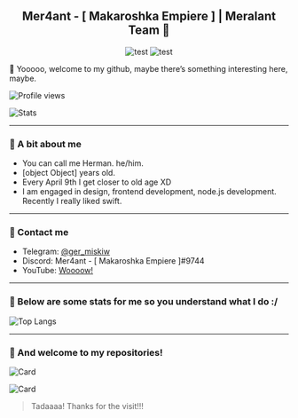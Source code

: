 <h2 align="center">
  Mer4ant - [ Makaroshka Empiere ] | Meralant Team 🤍
</h2>

<p align="center">
  <img src="https://img.shields.io/badge/-Dopio-blue" alt="test">
  <img src="https://img.shields.io/badge/-WebhookApi-yellow" alt="test">
</p>

👋 Yooooo, welcome to my github, maybe there’s something interesting here, maybe.

![Profile views](https://komarev.com/ghpvc/?username=Mer4ant&color=4c10cc&style=flat-square)

![Stats](https://github-readme-stats.vercel.app/api?username=Mer4ant&show_icons=true&theme=dark#gh-dark-mode-only)

<hr>

### 💫 A bit about me
* You can call me Herman. he/him.
* [object Object] years old.
* Every April 9th I get closer to old age XD
* I am engaged in design, frontend development, node.js development. Recently I really liked swift.

<hr>

### 🍫 Contact me
* Telegram: [@ger_miskiw](https://t.me/ger_miskiw/)
* Discord: Mer4ant - [ Makaroshka Empiere ]#9744
* YouTube: [Woooow!](https://youtube.com/@luxora)

<hr>

### 🍭 Below are some stats for me so you understand what I do :/

![Top Langs](https://github-readme-stats.vercel.app/api/top-langs/?username=Mer4ant&theme=dark)

<hr>

### 🏥 And welcome to my repositories!

![Card](https://github-readme-stats.vercel.app/api/pin/?username=Mer4ant&repo=Meralant-Frontend-Test&theme=dark)

![Card](https://github-readme-stats.vercel.app/api/pin/?username=Mer4ant&repo=Dopio&theme=dark)

> Tadaaaa! Thanks for the visit!!!
